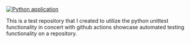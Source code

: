 [![Python application](https://github.com/olsonjac/math-function-with-tests/actions/workflows/python-app.yml/badge.svg)](https://github.com/olsonjac/math-function-with-tests/actions/workflows/python-app.yml)

This is a test repository that I created to utilize the python unittest functionality in concert with github actions showcase automated testing functionality on a repository. 
